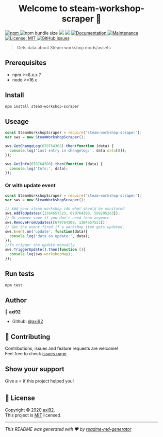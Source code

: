 <h1 align="center">Welcome to steam-workshop-scraper 👋</h1>
<p>
  <a href="https://www.npmjs.com/package/steam-workshop-scraper" target="_blank">
    <img alt="npm" src="https://img.shields.io/npm/v/steam-workshop-scraper">
  </a>
  <img alt="npm bundle size" src="https://img.shields.io/bundlephobia/minzip/steam-workshop-scraper">
  <img src="https://img.shields.io/badge/npm%20version-%3E%3D8.x.x-blue.svg" />
  <img src="https://img.shields.io/badge/node version-%3E%3D16.x.x-blue.svg" />
  <a href="https://github.com/axi92/steam-workshop-scraper#readme" target="_blank">
    <img alt="Documentation" src="https://img.shields.io/badge/documentation-yes-brightgreen.svg" />
  </a>
  <a href="https://github.com/axi92/steam-workshop-scraper/graphs/commit-activity" target="_blank">
    <img alt="Maintenance" src="https://img.shields.io/badge/Maintained%3F-yes-green.svg" />
  </a>
  <a href="https://github.com/axi92/steam-workshop-scraper/blob/master/LICENSE" target="_blank">
    <img alt="License: MIT" src="https://img.shields.io/github/license/axi92/steam-workshop-scraper" />
  </a>
  <a href="https://github.com/axi92/steam-workshop-scraper/issues" target="_blank">
    <img alt="GitHub issues" src="https://img.shields.io/github/issues/axi92/steam-workshop-scraper">
  </a>
</p>

> Gets data about Steam workshop mods/assets

## Prerequisites

- npm >=8.x.x ?
- node >=16.x

## Install

```sh
npm install steam-workshop-scraper
```

## Useage

```javascript
const SteamWorkshopScraper = require('steam-workshop-scraper');
var sws = new SteamWorkshopScraper();

sws.GetChangeLog(670764308).then(function (data) {
  console.log('Last entry in changelog:', data.data[0]);
});

sws.GetInfo(670764308).then(function (data) {
  console.log('Info:', data);
});
```

### Or with update event

```javascript
const SteamWorkshopScraper = require('steam-workshop-scraper');
var sws = new SteamWorkshopScraper();

// Add your steam workshop ids what should be monitored
sws.AddToUpdates([1384657523, 670764308, 589205263]);
// Or remove some if you don't need them anymore
sws.RemoveFromUpdates([670764308, 1384657523]);
// Get the event fired if a workshop item gets updated.
sws.Event.on('update', function(data){
  console.log('data on update:', data);
});
//To trigger the update manually
sws.TriggerUpdate().then(function (){
  console.log(sws.workshopMap);
});
```

## Run tests

```sh
npm test
```

## Author

👤 **axi92**

* Github: [@axi92](https://github.com/axi92)

## 🤝 Contributing

Contributions, issues and feature requests are welcome!<br />Feel free to check [issues page](https://github.com/axi92/steam-workshop-scraper/issues).

## Show your support

Give a ⭐️ if this project helped you!

## 📝 License

Copyright © 2020 [axi92](https://github.com/axi92).<br />
This project is [MIT](https://github.com/axi92/steam-workshop-scraper/blob/master/LICENSE) licensed.

***
_This README was generated with ❤️ by [readme-md-generator](https://github.com/kefranabg/readme-md-generator)_